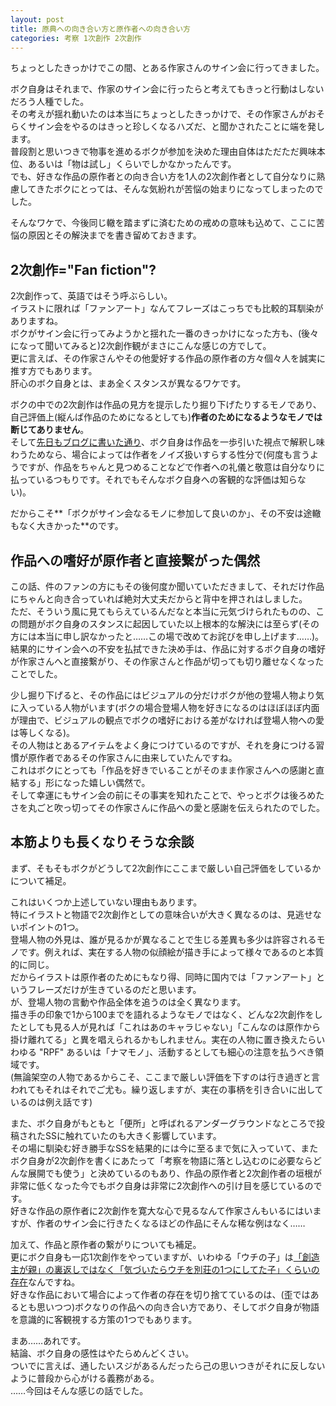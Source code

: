 ```yaml
---
layout: post
title: 原典への向き合い方と原作者への向き合い方
categories: 考察 1次創作 2次創作
---
```


ちょっとしたきっかけでこの間、とある作家さんのサイン会に行ってきました。

ボク自身はそれまで、作家のサイン会に行ったらと考えてもきっと行動はしないだろう人種でした。  
その考えが揺れ動いたのは本当にちょっとしたきっかけで、その作家さんがおそらくサイン会をやるのはきっと珍しくなるハズだ、と聞かされたことに端を発します。  
普段割と思いつきで物事を進めるボクが参加を決めた理由自体はただただ興味本位、あるいは「物は試し」くらいでしかなかったんです。  
でも、好きな作品の原作者との向き合い方を1人の2次創作者として自分なりに熟慮してきたボクにとっては、そんな気紛れが苦悩の始まりになってしまったのでした。

そんなワケで、今後同じ轍を踏まずに済むための戒めの意味も込めて、ここに苦悩の原因とその解決までを書き留めておきます。

## 2次創作="Fan fiction"?

2次創作って、英語ではそう呼ぶらしい。  
イラストに限れば「ファンアート」なんてフレーズはこっちでも比較的耳馴染がありますね。  
ボクがサイン会に行ってみようかと揺れた一番のきっかけになった方も、(後々になって聞いてみると)2次創作観がまさにこんな感じの方でして。  
更に言えば、その作家さんやその他愛好する作品の原作者の方々個々人を誠実に推す方でもあります。  
肝心のボク自身とは、まあ全くスタンスが異なるワケです。

ボクの中での2次創作は作品の見方を提示したり掘り下げたりするモノであり、自己評価上(縦んば作品のためになるとしても)**作者のためになるようなモノでは断じてありません**。  
そして[先日もブログに書いた通り](/2019-10-18-consideration/)、ボク自身は作品を一歩引いた視点で解釈し味わうためなら、場合によっては作者をノイズ扱いすらする性分で(何度も言うようですが、作品をちゃんと見つめることなどで作者への礼儀と敬意は自分なりに払っているつもりです。それでもそんなボク自身への客観的な評価は知らない)。

だからこそ**「ボクがサイン会なるモノに参加して良いのか」、その不安は途轍もなく大きかった**のです。

## 作品への嗜好が原作者と直接繋がった偶然

この話、件のファンの方にもその後何度か聞いていただきまして、それだけ作品にちゃんと向き合っていれば絶対大丈夫だからと背中を押されはしました。  
ただ、そういう風に見てもらえているんだなと本当に元気づけられたものの、この問題がボク自身のスタンスに起因していた以上根本的な解決には至らず(その方には本当に申し訳なかったと……この場で改めてお詫びを申し上げます……)。  
結果的にサイン会への不安を払拭できた決め手は、作品に対するボク自身の嗜好が作家さんへと直接繋がり、その作家さんと作品が切っても切り離せなくなったことでした。

少し掘り下げると、その作品にはビジュアルの分だけボクが他の登場人物より気に入っている人物がいます(ボクの場合登場人物を好きになるのはほぼほぼ内面が理由で、ビジュアルの観点でボクの嗜好における差がなければ登場人物への愛は等しくなる)。  
その人物はとあるアイテムをよく身につけているのですが、それを身につける習慣が原作者であるその作家さんに由来していたんですね。  
これはボクにとっても「作品を好きでいることがそのまま作家さんへの感謝と直結する」形になった嬉しい偶然で。  
そして幸運にもサイン会の前にその事実を知れたことで、やっとボクは後ろめたさを丸ごと吹っ切ってその作家さんに作品への愛と感謝を伝えられたのでした。

## 本筋よりも長くなりそうな余談

まず、そもそもボクがどうして2次創作にここまで厳しい自己評価をしているかについて補足。

これはいくつか上述していない理由もあります。  
特にイラストと物語で2次創作としての意味合いが大きく異なるのは、見逃せないポイントの1つ。  
登場人物の外見は、誰が見るかが異なることで生じる差異も多少は許容されるモノです。例えれば、実在する人物の似顔絵が描き手によって様々であるのと本質的に同じ。  
だからイラストは原作者のためにもなり得、同時に国内では「ファンアート」というフレーズだけが生きているのだと思います。  
が、登場人物の言動や作品全体を追うのは全く異なります。  
描き手の印象で1から100までを語れるようなモノではなく、どんな2次創作をしたとしても見る人が見れば「これはあのキャラじゃない」「こんなのは原作から掛け離れてる」と異を唱えられるかもしれません。実在の人物に置き換えたらいわゆる "RPF" あるいは「ナマモノ」、活動するとしても細心の注意を払うべき領域です。  
(無論架空の人物であるからこそ、ここまで厳しい評価を下すのは行き過ぎと言われてもそれはそれでご尤も。繰り返しますが、実在の事柄を引き合いに出しているのは例え話です)

また、ボク自身がもともと「便所」と呼ばれるアンダーグラウンドなところで投稿されたSSに触れていたのも大きく影響しています。  
その場に馴染む好き勝手なSSを結果的には今に至るまで気に入っていて、またボク自身が2次創作を書くにあたって「考察を物語に落とし込むのに必要ならどんな展開でも使う」と決めているのもあり、作品の原作者と2次創作者の垣根が非常に低くなった今でもボク自身は非常に2次創作への引け目を感じているのです。  
好きな作品の原作者に2次創作を寛大な心で見るなんて作家さんもいるにはいますが、作者のサイン会に行きたくなるほどの作品にそんな稀な例はなく……

加えて、作品と原作者の繋がりについても補足。  
更にボク自身も一応1次創作をやっていますが、いわゆる「ウチの子」は[「創造主が親」の裏返しではなく「気づいたらウチを別荘の1つにしてた子」くらいの存在](https://twitter.com/i/moments/1134037057226006528)なんですね。  
好きな作品において場合によって作者の存在を切り捨てているのは、(歪ではあるとも思いつつ)ボクなりの作品への向き合い方であり、そしてボク自身が物語を意識的に客観視する方策の1つでもあります。

まあ……あれです。  
結論、ボク自身の感性はやたらめんどくさい。  
ついでに言えば、通したいスジがあるんだったら己の思いつきがそれに反しないように普段から心がける義務がある。  
……今回はそんな感じの話でした。

